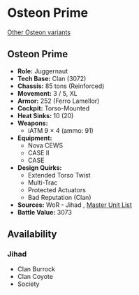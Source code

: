 # Osteon Prime 

[Other Osteon variants](../osteon.md) 

## Osteon Prime 

- **Role:** Juggernaut 
- **Tech Base:** Clan (3072) 
- **Chassis:** 85 tons (Reinforced) 
- **Movement:** 3 / 5, XL 
- **Armor:** 252 (Ferro Lamellor) 
- **Cockpit:** Torso-Mounted 
- **Heat Sinks:** 10 (20) 
- **Weapons:** 
  - iATM 9 × 4 (ammo: 91) 
- **Equipment:** 
  - Nova CEWS 
  - CASE II 
  - CASE 
- **Design Quirks:** 
  - Extended Torso Twist 
  - Multi-Trac 
  - Protected Actuators 
  - Bad Reputation (Clan) 
- **Sources:** WoR - Jihad , [Master Unit List](http://masterunitlist.info/Unit/Details/4767) 
- **Battle Value:** 3073 

## Availability 

### Jihad 

- Clan Burrock 
- Clan Coyote 
- Society 

